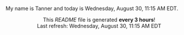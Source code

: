 My name is Tanner and today is Wednesday, August 30, 11:15 AM EDT.

<p align="center">This <i>README</i> file is generated <b>every 3 hours</b>!</br>Last refresh: Wednesday, August 30, 11:15 AM EDT<br /></p>
